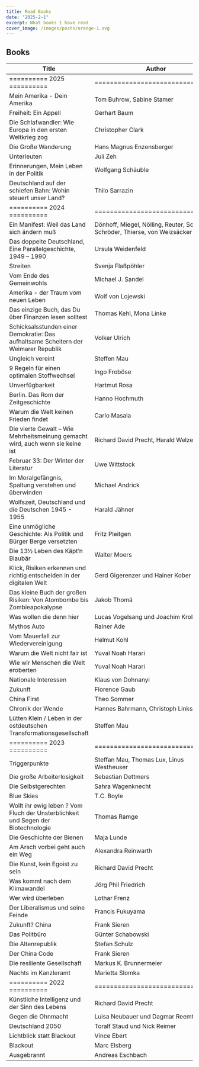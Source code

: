 ```yaml
---
title: Read Books
date: "2025-2-1"
excerpt: What books I have read
cover_image: /images/posts/orange-1.svg
---
```


## Books

| Title                                                                               | Author                                                                       |
| ----------------------------------------------------------------------------------- | ---------------------------------------------------------------------------- |
| ========== 2025 ==========                                                          | ================================                                             |
| Mein Amerika - Dein Amerika                                                         | Tom Buhrow, Sabine Stamer                                                    |
| Freiheit: Ein Appell                                                                | Gerhart Baum                                                                 |
| Die Schlafwandler: Wie Europa in den ersten Weltkrieg zog                           | Christopher Clark                                                            |
| Die Große Wanderung                                                                 | Hans Magnus Enzensberger                                                     |
| Unterleuten                                                                         | Juli Zeh                                                                     |
| Erinnerungen, Mein Leben in der Politik                                             | Wolfgang Schäuble                                                            |
| Deutschland auf der schiefen Bahn: Wohin steuert unser Land?                        | Thilo Sarrazin                                                               |
| ========== 2024 ==========                                                          | ================================                                             |
| Ein Manifest: Weil das Land sich ändern muß                                         | Dönhoff, Miegel, Nölling, Reuter, Schmidt, Schröder, Thierse, von Weizsäcker |
| Das doppelte Deutschland, Eine Parallelgeschichte, 1949 – 1990                      | Ursula Weidenfeld                                                            |
| Streiten                                                                            | Svenja Flaßpöhler                                                            |
| Vom Ende des Gemeinwohls                                                            | Michael J. Sandel                                                            |
| Amerika - der Traum vom neuen Leben                                                 | Wolf von Lojewski                                                            |
| Das einzige Buch, das Du über Finanzen lesen solltest                               | Thomas Kehl, Mona Linke                                                      |
| Schicksalsstunden einer Demokratie: Das aufhaltsame Scheitern der Weimarer Republik | Volker Ulrich                                                                |
| Ungleich vereint                                                                    | Steffen Mau                                                                  |
| 9 Regeln für einen optimalen Stoffwechsel                                           | Ingo Froböse                                                                 |
| Unverfügbarkeit                                                                     | Hartmut Rosa                                                                 |
| Berlin. Das Rom der Zeitgeschichte                                                  | Hanno Hochmuth                                                               |
| Warum die Welt keinen Frieden findet                                                | Carlo Masala                                                                 |
| Die vierte Gewalt – Wie Mehrheitsmeinung gemacht wird, auch wenn sie keine ist      | Richard David Precht, Harald Welzer                                          |
| Februar 33: Der Winter der Literatur                                                | Uwe Wittstock                                                                |
| Im Moralgefängnis, Spaltung verstehen und überwinden                                | Michael Andrick                                                              |
| Wolfszeit, Deutschland und die Deutschen 1945 - 1955                                | Harald Jähner                                                                |
| Eine unmögliche Geschichte: Als Politik und Bürger Berge versetzten                 | Fritz Pleitgen                                                               |
| Die 13½ Leben des Käpt’n Blaubär                                                    | Walter Moers                                                                 |
| Klick, Risiken erkennen und richtig entscheiden in der digitalen Welt               | Gerd Gigerenzer und Hainer Kober                                             |
| Das kleine Buch der großen Risiken: Von Atombombe bis Zombieapokalypse              | Jakob Thomä                                                                  |
| Was wollen die denn hier                                                            | Lucas Vogelsang und Joachim Krol                                             |
| Mythos Auto                                                                         | Rainer Ade                                                                   |
| Vom Mauerfall zur Wiedervereinigung                                                 | Helmut Kohl                                                                  |
| Warum die Welt nicht fair ist                                                       | Yuval Noah Harari                                                            |
| Wie wir Menschen die Welt eroberten                                                 | Yuval Noah Harari                                                            |
| Nationale Interessen                                                                | Klaus von Dohnanyi                                                           |
| Zukunft                                                                             | Florence Gaub                                                                |
| China First                                                                         | Theo Sommer                                                                  |
| Chronik der Wende                                                                   | Hannes Bahrmann, Christoph Links                                             |
| Lütten Klein / Leben in der ostdeutschen Transformationsgesellschaft                | Steffen Mau                                                                  |
| ========== 2023 ==========                                                          | ================================                                             |
| Triggerpunkte                                                                       | Steffan Mau, Thomas Lux, Linus Westheuser                                    |
| Die große Arbeiterlosigkeit                                                         | Sebastian Dettmers                                                           |
| Die Selbstgerechten                                                                 | Sahra Wagenknecht                                                            |
| Blue Skies                                                                          | T.C. Boyle                                                                   |
| Wollt ihr ewig leben ? Vom Fluch der Unsterblichkeit und Segen der Biotechnologie   | Thomas Ramge                                                                 |
| Die Geschichte der Bienen                                                           | Maja Lunde                                                                   |
| Am Arsch vorbei geht auch ein Weg                                                   | Alexandra Reinwarth                                                          |
| Die Kunst, kein Egoist zu sein                                                      | Richard David Precht                                                         |
| Was kommt nach dem Klimawandel                                                      | Jörg Phil Friedrich                                                          |
| Wer wird überleben                                                                  | Lothar Frenz                                                                 |
| Der Liberalismus und seine Feinde                                                   | Francis Fukuyama                                                             |
| Zukunft? China                                                                      | Frank Sieren                                                                 |
| Das Politbüro                                                                       | Günter Schabowski                                                            |
| Die Altenrepublik                                                                   | Stefan Schulz                                                                |
| Der China Code                                                                      | Frank Sieren                                                                 |
| Die resiliente Gesellschaft                                                         | Markus K. Brunnermeier                                                       |
| Nachts im Kanzleramt                                                                | Marietta Slomka                                                              |
| ========== 2022 ==========                                                          | ================================                                             |
| Künstliche Intelligenz und der Sinn des Lebens                                      | Richard David Precht                                                         |
| Gegen die Ohnmacht                                                                  | Luisa Neubauer und Dagmar Reemtsma                                           |
| Deutschland 2050                                                                    | Toralf Staud und Nick Reimer                                                 |
| Lichtblick statt Blackout                                                           | Vince Ebert                                                                  |
| Blackout                                                                            | Marc Elsberg                                                                 |
| Ausgebrannt                                                                         | Andreas Eschbach                                                             |
